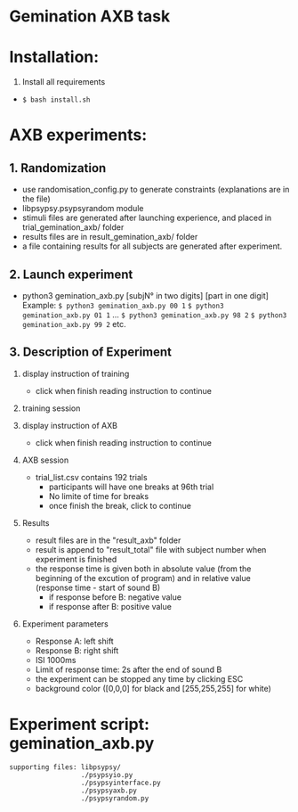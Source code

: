 # Gemination AXB task

# Installation:
1. Install all requirements
 - ```$ bash install.sh```

# AXB experiments:

## 1. Randomization 
- use randomisation_config.py to generate constraints (explanations are in the file)
- libpsypsy.psypsyrandom module
- stimuli files are generated after launching experience, and placed in trial_gemination_axb/ folder
- results files are in result_gemination_axb/ folder
- a file containing results for all subjects are generated after experiment.


## 2. Launch experiment    
- python3 gemination_axb.py [subjN° in two digits] [part in one digit]
Example: ```$ python3 gemination_axb.py 00 1```
         ```$ python3 gemination_axb.py 01 1```
         ...
         ```$ python3 gemination_axb.py 98 2```
         ```$ python3 gemination_axb.py 99 2```
         etc.

## 3. Description of Experiment
1. display instruction of training
    - click <space> when finish reading instruction to continue
2. training session
3. display instruction of AXB
    - click <space> when finish reading instruction to continue
4. AXB session
    - trial_list.csv contains 192 trials
        - participants will have one breaks at 96th trial
        - No limite of time for breaks
        - once finish the break, click <space> to continue
5. Results
    - result files are in the "result_axb" folder
    - result is append to "result_total" file with subject number when experiment is finished
    - the response time is given both in absolute value (from the beginning of the excution of program) and in relative value (response time - start of sound B) 
        - if response before B: negative value
        - if response after B: positive value

4. Experiment parameters
    - Response A: left shift
    - Response B: right shift
    - ISI 1000ms
    - Limit of response time: 2s after the end of sound B
    - the experiment can be stopped any time by clicking ESC
    - background color ([0,0,0] for black and [255,255,255] for white)

# Experiment script: gemination_axb.py
    supporting files: libpsypsy/
                      ./psypsyio.py
                      ./psypsyinterface.py
                      ./psypsyaxb.py
                      ./psypsyrandom.py
